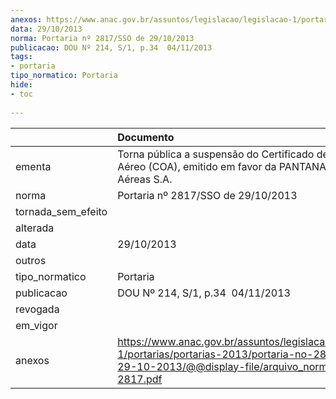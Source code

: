 ```yaml
---
anexos: https://www.anac.gov.br/assuntos/legislacao/legislacao-1/portarias/portarias-2013/portaria-no-2817-sso-de-29-10-2013/@@display-file/arquivo_norma/PA2013-2817.pdf
data: 29/10/2013
norma: Portaria nº 2817/SSO de 29/10/2013
publicacao: DOU Nº 214, S/1, p.34  04/11/2013
tags:
- portaria
tipo_normatico: Portaria
hide: 
- toc 
 
---
```


|                    | Documento                                                                                                                                                         |
|:-------------------|:------------------------------------------------------------------------------------------------------------------------------------------------------------------|
| ementa             | Torna pública a suspensão do Certificado de Operador Aéreo (COA), emitido em favor da PANTANAL Linhas Aéreas S.A.                                                 |
| norma              | Portaria nº 2817/SSO de 29/10/2013                                                                                                                                |
| tornada_sem_efeito |                                                                                                                                                                   |
| alterada           |                                                                                                                                                                   |
| data               | 29/10/2013                                                                                                                                                        |
| outros             |                                                                                                                                                                   |
| tipo_normatico     | Portaria                                                                                                                                                          |
| publicacao         | DOU Nº 214, S/1, p.34  04/11/2013                                                                                                                                 |
| revogada           |                                                                                                                                                                   |
| em_vigor           |                                                                                                                                                                   |
| anexos             | https://www.anac.gov.br/assuntos/legislacao/legislacao-1/portarias/portarias-2013/portaria-no-2817-sso-de-29-10-2013/@@display-file/arquivo_norma/PA2013-2817.pdf |